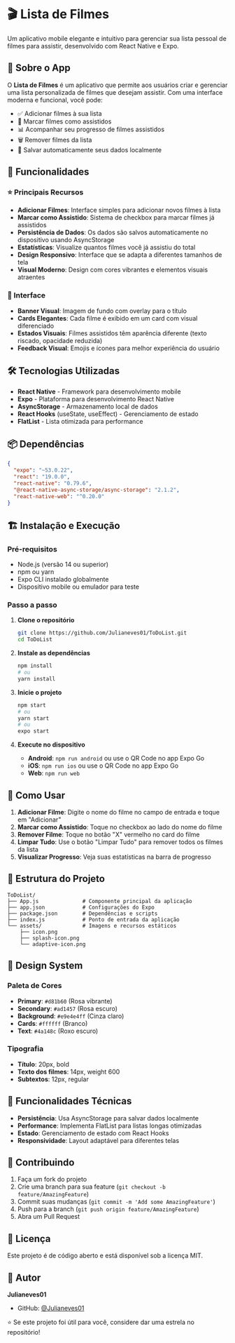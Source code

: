 # 🎬 Lista de Filmes

Um aplicativo mobile elegante e intuitivo para gerenciar sua lista pessoal de filmes para assistir, desenvolvido com React Native e Expo.

## 📱 Sobre o App

O **Lista de Filmes** é um aplicativo que permite aos usuários criar e gerenciar uma lista personalizada de filmes que desejam assistir. Com uma interface moderna e funcional, você pode:

- ✅ Adicionar filmes à sua lista
- 🎯 Marcar filmes como assistidos
- 📊 Acompanhar seu progresso de filmes assistidos
- 🗑️ Remover filmes da lista
- 💾 Salvar automaticamente seus dados localmente

## 🚀 Funcionalidades

### ⭐ Principais Recursos

- **Adicionar Filmes**: Interface simples para adicionar novos filmes à lista
- **Marcar como Assistido**: Sistema de checkbox para marcar filmes já assistidos
- **Persistência de Dados**: Os dados são salvos automaticamente no dispositivo usando AsyncStorage
- **Estatísticas**: Visualize quantos filmes você já assistiu do total
- **Design Responsivo**: Interface que se adapta a diferentes tamanhos de tela
- **Visual Moderno**: Design com cores vibrantes e elementos visuais atraentes

### 🎨 Interface

- **Banner Visual**: Imagem de fundo com overlay para o título
- **Cards Elegantes**: Cada filme é exibido em um card com visual diferenciado
- **Estados Visuais**: Filmes assistidos têm aparência diferente (texto riscado, opacidade reduzida)
- **Feedback Visual**: Emojis e ícones para melhor experiência do usuário

## 🛠️ Tecnologias Utilizadas

- **React Native** - Framework para desenvolvimento mobile
- **Expo** - Plataforma para desenvolvimento React Native
- **AsyncStorage** - Armazenamento local de dados
- **React Hooks** (useState, useEffect) - Gerenciamento de estado
- **FlatList** - Lista otimizada para performance

## 📦 Dependências

```json
{
  "expo": "~53.0.22",
  "react": "19.0.0",
  "react-native": "0.79.6",
  "@react-native-async-storage/async-storage": "2.1.2",
  "react-native-web": "^0.20.0"
}
```

## 🏗️ Instalação e Execução

### Pré-requisitos

- Node.js (versão 14 ou superior)
- npm ou yarn
- Expo CLI instalado globalmente
- Dispositivo mobile ou emulador para teste

### Passo a passo

1. **Clone o repositório**
   ```bash
   git clone https://github.com/Julianeves01/ToDoList.git
   cd ToDoList
   ```

2. **Instale as dependências**
   ```bash
   npm install
   # ou
   yarn install
   ```

3. **Inicie o projeto**
   ```bash
   npm start
   # ou
   yarn start
   # ou
   expo start
   ```

4. **Execute no dispositivo**
   - **Android**: `npm run android` ou use o QR Code no app Expo Go
   - **iOS**: `npm run ios` ou use o QR Code no app Expo Go
   - **Web**: `npm run web`

## 📱 Como Usar

1. **Adicionar Filme**: Digite o nome do filme no campo de entrada e toque em "Adicionar"
2. **Marcar como Assistido**: Toque no checkbox ao lado do nome do filme
3. **Remover Filme**: Toque no botão "X" vermelho no card do filme
4. **Limpar Tudo**: Use o botão "Limpar Tudo" para remover todos os filmes da lista
5. **Visualizar Progresso**: Veja suas estatísticas na barra de progresso

## 🎯 Estrutura do Projeto

```
ToDoList/
├── App.js              # Componente principal da aplicação
├── app.json            # Configurações do Expo
├── package.json        # Dependências e scripts
├── index.js            # Ponto de entrada da aplicação
└── assets/             # Imagens e recursos estáticos
    ├── icon.png
    ├── splash-icon.png
    └── adaptive-icon.png
```

## 🎨 Design System

### Paleta de Cores
- **Primary**: `#d81b60` (Rosa vibrante)
- **Secondary**: `#ad1457` (Rosa escuro)
- **Background**: `#e9e4e4ff` (Cinza claro)
- **Cards**: `#ffffff` (Branco)
- **Text**: `#4a148c` (Roxo escuro)

### Tipografia
- **Título**: 20px, bold
- **Texto dos filmes**: 14px, weight 600
- **Subtextos**: 12px, regular

## 🔄 Funcionalidades Técnicas

- **Persistência**: Usa AsyncStorage para salvar dados localmente
- **Performance**: Implementa FlatList para listas longas otimizadas
- **Estado**: Gerenciamento de estado com React Hooks
- **Responsividade**: Layout adaptável para diferentes telas

## 🤝 Contribuindo

1. Faça um fork do projeto
2. Crie uma branch para sua feature (`git checkout -b feature/AmazingFeature`)
3. Commit suas mudanças (`git commit -m 'Add some AmazingFeature'`)
4. Push para a branch (`git push origin feature/AmazingFeature`)
5. Abra um Pull Request

## 📄 Licença

Este projeto é de código aberto e está disponível sob a licença MIT.

## 👤 Autor

**Julianeves01**
- GitHub: [@Julianeves01](https://github.com/Julianeves01)


⭐ Se este projeto foi útil para você, considere dar uma estrela no repositório!
